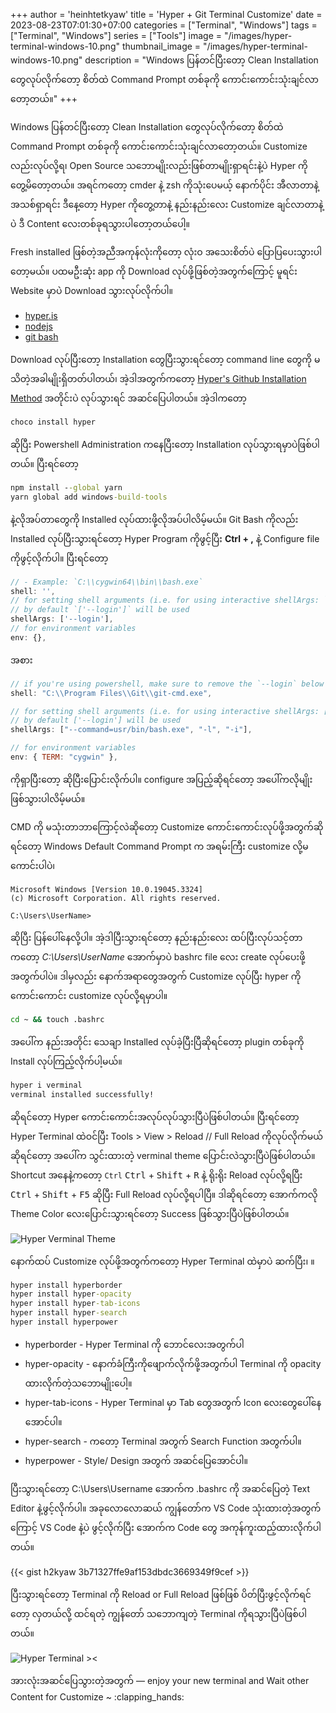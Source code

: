 +++
author = 'heinhtetkyaw'
title = 'Hyper + Git Terminal Customize'
date = 2023-08-23T07:01:30+07:00
categories = ["Terminal", "Windows"]
tags = ["Terminal", "Windows"]
series = ["Tools"]
image = "/images/hyper-terminal-windows-10.png"
thumbnail_image = "/images/hyper-terminal-windows-10.png"
description = "Windows ပြန်တင်ပြီးတော့ Clean Installation တွေလုပ်လိုက်တော့ စိတ်ထဲ Command Prompt တစ်ခုကို ကောင်းကောင်းသုံးချင်လာတော့တယ်။"
+++

Windows ပြန်တင်ပြီးတော့ Clean Installation တွေလုပ်လိုက်တော့ စိတ်ထဲ Command Prompt တစ်ခုကို ကောင်းကောင်းသုံးချင်လာတော့တယ်။ Customize လည်းလုပ်လို့ရ၊ Open Source သဘောမျိုးလည်းဖြစ်တာမျိုးရှာရင်းနဲ့ပဲ Hyper ကို တွေ့မိတော့တယ်။ အရင်ကတော့ cmder နဲ့ zsh ကိုသုံးပေမယ့် နောက်ပိုင်း အီလာတာနဲ့ အသစ်ရှာရင်း ဒီနေ့တော့ Hyper ကိုတွေ့တာနဲ့ နည်းနည်းလေး Customize ချင်လာတာနဲ့ပဲ ဒီ Content လေးတစ်ခုရသွားပါတော့တယ်ပေါ့။

<!--more-->

Fresh installed ဖြစ်တဲ့အညီအကုန်လုံးကိုတော့ လုံးဝ အသေးစိတ်ပဲ ပြောပြပေးသွားပါတော့မယ်။ ပထမဦးဆုံး app ကို Download လုပ်ဖို့ဖြစ်တဲ့အတွက်ကြောင့် မူရင်း Website မှာပဲ Download သွားလုပ်လိုက်ပါ။

- [hyper.is](https://hyper.is/)
- [nodejs](https://nodejs.org/en/download/)
- [git bash](https://git-scm.com/downloads)

Download လုပ်ပြီးတော့ Installation တွေပြီးသွားရင်တော့ command line တွေကို မသိတဲ့အခါမျိုးရှိတတ်ပါတယ်၊ အဲ့ဒါအတွက်ကတော့ [Hyper's Github Installation Method](https://github.com/vercel/hyper) အတိုင်းပဲ လုပ်သွားရင် အဆင်ပြေပါတယ်။ အဲ့ဒါကတော့

```cmd
choco install hyper
```

ဆိုပြီး Powershell Administration ကနေပြီးတော့ Installation လုပ်သွားရမှာပဲဖြစ်ပါတယ်။ ပြီးရင်တော့

```cmd
npm install --global yarn
yarn global add windows-build-tools
```

နဲ့လိုအပ်တာတွေကို Installed လုပ်ထားဖို့လိုအပ်ပါလိမ့်မယ်။ Git Bash ကိုလည်း Installed လုပ်ပြီးသွားရင်တော့ Hyper Program ကိုဖွင့်ပြီး **Ctrl + ,** နဲ့ Configure file ကိုဖွင့်လိုက်ပါ။ ပြီးရင်တော့

```js
// - Example: `C:\\cygwin64\\bin\\bash.exe`
shell: '',
// for setting shell arguments (i.e. for using interactive shellArgs: `['-i']`)
// by default `['--login']` will be used
shellArgs: ['--login'],
// for environment variables
env: {},
```

အစား

```js
// if you're using powershell, make sure to remove the `--login` below
shell: "C:\\Program Files\\Git\\git-cmd.exe",

// for setting shell arguments (i.e. for using interactive shellArgs: ['-i'])
// by default ['--login'] will be used
shellArgs: ["--command=usr/bin/bash.exe", "-l", "-i"],

// for environment variables
env: { TERM: "cygwin" },

```

<script src="https://gist.github.com/coco-napky/404220405435b3d0373e37ec43e54a23.js"></script>

ကိုရှာပြီးတော့ ဆိုပြီးပြောင်းလိုက်ပါ။ configure အပြည့်ဆိုရင်တော့ အပေါ်ကလိုမျိုးဖြစ်သွားပါလိမ့်မယ်။

CMD ကို မသုံးတာဘာကြောင့်လဲဆိုတော့ Customize ကောင်းကောင်းလုပ်ဖို့အတွက်ဆိုရင်တော့ Windows Default Command Prompt က အရမ်းကြီး customize လို့မကောင်းပါပဲ၊

```text
Microsoft Windows [Version 10.0.19045.3324]
(c) Microsoft Corporation. All rights reserved.

C:\Users\UserName>
```

ဆိုပြီး ပြန်ပေါ်နေလို့ပါ။ အဲ့ဒါပြီးသွားရင်တော့ နည်းနည်းလေး ထပ်ပြီးလုပ်သင့်တာကတော့ _C:\Users\UserName_ အောက်မှာပဲ bashrc file လေး create လုပ်ပေးဖို့အတွက်ပါပဲ။ ဒါမှလည်း နောက်အရာတွေအတွက် Customize လုပ်ပြီး hyper ကို ကောင်းကောင်း customize လုပ်လို့ရမှာပါ။

```cmd
cd ~ && touch .bashrc
```

အပေါ်က နည်းအတိုင်း သေချာ Installed လုပ်ခဲ့ပြီးပြီဆိုရင်တော့ plugin တစ်ခုကို Install လုပ်ကြည့်လိုက်ပါ့မယ်။

```cmd
hyper i verminal
verminal installed successfully!
```

ဆိုရင်တော့ Hyper ကောင်းကောင်းအလုပ်လုပ်သွားပြီပဲဖြစ်ပါတယ်။ ပြီးရင်တော့ Hyper Terminal ထဲဝင်ပြီး Tools > View > Reload // Full Reload ကိုလုပ်လိုက်မယ်ဆိုရင်တော့ အပေါ်က သွင်းထားတဲ့ verminal theme ပြောင်းလဲသွားပြီပဲဖြစ်ပါတယ်။ Shortcut အနေနဲ့ကတော့ `Ctrl` <kbd>Ctrl</kbd> + <kbd>Shift</kbd> + <kbd>R</kbd> နဲ့ ရိုးရိုး Reload လုပ်လို့ရပြီး <kbd>Ctrl</kbd> + <kbd>Shift</kbd> + <kbd>F5</kbd> ဆိုပြီး Full Reload လုပ်လို့ရပါပြီ။ ဒါဆိုရင်တော့ အောက်ကလို Theme Color လေးပြောင်းသွားရင်တော့ Success ဖြစ်သွားပြီပဲဖြစ်ပါတယ်။

![Hyper Verminal Theme](/images/hyper-verminal.png)

နောက်ထပ် Customize လုပ်ဖို့အတွက်ကတော့ Hyper Terminal ထဲမှာပဲ ဆက်ပြီး၊ ။

```cmd
hyper install hyperborder
hyper install hyper-opacity
hyper install hyper-tab-icons
hyper install hyper-search
hyper install hyperpower
```

- hyperborder - Hyper Terminal ကို ဘောင်လေးအတွက်ပါ
- hyper-opacity - နောက်ခံကြီးကိုဖျောက်လိုက်ဖို့အတွက်ပါ Terminal ကို opacity ထားလိုက်တဲ့သဘောမျိုးပေါ့။
- hyper-tab-icons - Hyper Terminal မှာ Tab တွေအတွက် Icon လေးတွေပေါ်နေအောင်ပါ။
- hyper-search - ကတော့ Terminal အတွက် Search Function အတွက်ပါ။
- hyperpower - Style/ Design အတွက် အဆင်ပြေအောင်ပါ။

ပြီးသွားရင်တော့ C:\Users\Username အောက်က .bashrc ကို အဆင်ပြေတဲ့ Text Editor နဲ့ဖွင့်လိုက်ပါ။ အခုလောလောဆယ် ကျွန်တော်က VS Code သုံးထားတဲ့အတွက်ကြောင့် VS Code နဲ့ပဲ ဖွင့်လိုက်ပြီး အောက်က Code တွေ အကုန်ကူးထည့်ထားလိုက်ပါတယ်။

{{< gist h2kyaw 3b71327ffe9af153dbdc3669349f9cef >}}

ပြီးသွားရင်တော့ Terminal ကို Reload or Full Reload ဖြစ်ဖြစ် ပိတ်ပြီးဖွင့်လိုက်ရင်တော့ လှတယ်လို့ ထင်ရတဲ့ ကျွန်တော် သဘောကျတဲ့ Terminal ကိုရသွားပြီပဲဖြစ်ပါတယ်။

![Hyper Terminal ><](/images/hyper-terminal-windows-10.png 'Hyper Terminal')

အားလုံးအဆင်ပြေသွားတဲ့အတွက် — enjoy your new terminal and Wait other Content for Customize ~ :clapping_hands:
